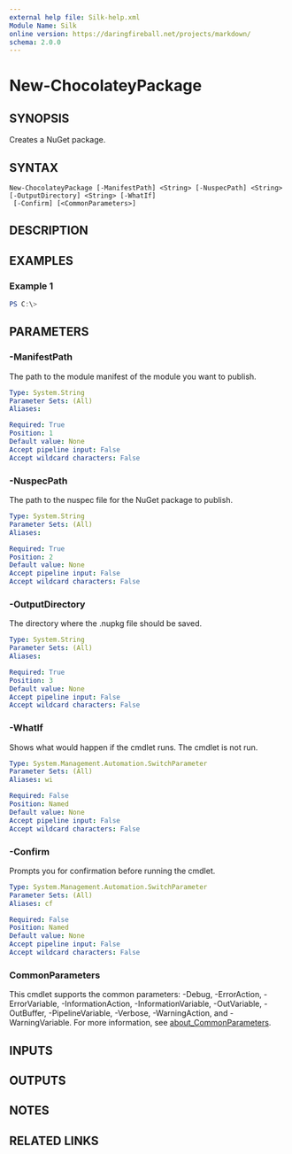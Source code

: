 ```yaml
---
external help file: Silk-help.xml
Module Name: Silk
online version: https://daringfireball.net/projects/markdown/
schema: 2.0.0
---
```


# New-ChocolateyPackage

## SYNOPSIS
Creates a NuGet package.

## SYNTAX

```
New-ChocolateyPackage [-ManifestPath] <String> [-NuspecPath] <String> [-OutputDirectory] <String> [-WhatIf]
 [-Confirm] [<CommonParameters>]
```

## DESCRIPTION


## EXAMPLES

### Example 1
```powershell
PS C:\> 
```



## PARAMETERS

### -ManifestPath
The path to the module manifest of the module you want to publish.

```yaml
Type: System.String
Parameter Sets: (All)
Aliases:

Required: True
Position: 1
Default value: None
Accept pipeline input: False
Accept wildcard characters: False
```

### -NuspecPath
The path to the nuspec file for the NuGet package to publish.

```yaml
Type: System.String
Parameter Sets: (All)
Aliases:

Required: True
Position: 2
Default value: None
Accept pipeline input: False
Accept wildcard characters: False
```

### -OutputDirectory
The directory where the .nupkg file should be saved.

```yaml
Type: System.String
Parameter Sets: (All)
Aliases:

Required: True
Position: 3
Default value: None
Accept pipeline input: False
Accept wildcard characters: False
```

### -WhatIf
Shows what would happen if the cmdlet runs.
The cmdlet is not run.

```yaml
Type: System.Management.Automation.SwitchParameter
Parameter Sets: (All)
Aliases: wi

Required: False
Position: Named
Default value: None
Accept pipeline input: False
Accept wildcard characters: False
```

### -Confirm
Prompts you for confirmation before running the cmdlet.

```yaml
Type: System.Management.Automation.SwitchParameter
Parameter Sets: (All)
Aliases: cf

Required: False
Position: Named
Default value: None
Accept pipeline input: False
Accept wildcard characters: False
```

### CommonParameters
This cmdlet supports the common parameters: -Debug, -ErrorAction, -ErrorVariable, -InformationAction, -InformationVariable, -OutVariable, -OutBuffer, -PipelineVariable, -Verbose, -WarningAction, and -WarningVariable. For more information, see [about_CommonParameters](http://go.microsoft.com/fwlink/?LinkID=113216).

## INPUTS

## OUTPUTS

## NOTES

## RELATED LINKS

